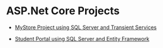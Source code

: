 # ASP.Net Core Projects

- [MyStore Project using SQL Server and Transient Services](https://github.com/SajjadAli54/asp-net-core/tree/main/MyStore)

- [Student Portal using SQL Server and Entity Framework](https://github.com/SajjadAli54/asp-net-core/tree/main/StudentPortal)
